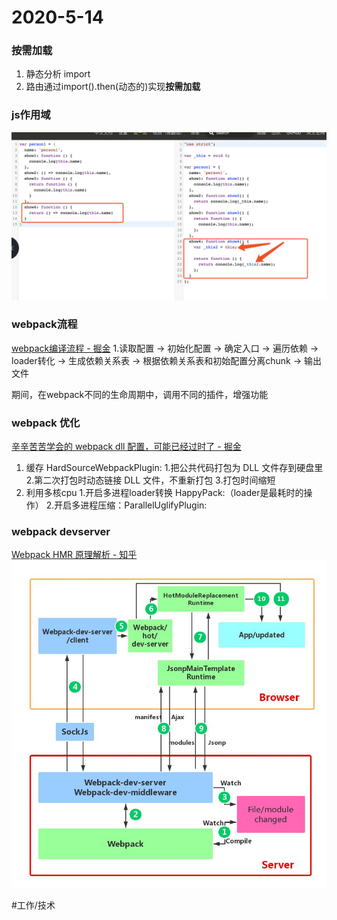# 2020-5-14
### 按需加载
1. 静态分析 import
2. 路由通过import().then(动态的)实现**按需加载**

### js作用域
![](./assets/this.png)

### webpack流程
[webpack编译流程 - 掘金](https://juejin.im/post/5d70b186f265da03e1689864)
1.读取配置 -> 初始化配置 -> 确定入口 -> 遍历依赖 -> loader转化 -> 生成依赖关系表 -> 根据依赖关系表和初始配置分离chunk -> 输出文件

期间，在webpack不同的生命周期中，调用不同的插件，增强功能

### webpack 优化
[辛辛苦苦学会的 webpack dll 配置，可能已经过时了 - 掘金](https://juejin.im/post/5d8aac8fe51d4578477a6699)
1. 缓存 HardSourceWebpackPlugin:
1.把公共代码打包为 DLL 文件存到硬盘里
2.第二次打包时动态链接 DLL 文件，不重新打包
3.打包时间缩短
2. 利用多核cpu
1.开启多进程loader转换 HappyPack:（loader是最耗时的操作）
2.开启多进程压缩：ParallelUglifyPlugin:

### webpack devserver
[Webpack HMR 原理解析 - 知乎](https://zhuanlan.zhihu.com/p/30669007)
![](./assets/webpack-dev-server.jpg)

#工作/技术
